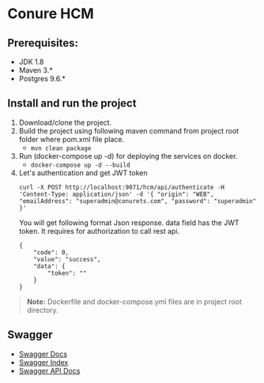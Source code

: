 # Conure HCM

## Prerequisites:
* JDK 1.8 
* Maven 3.*
* Postgres 9.6.*

## Install and run the project
1. Download/clone the project.
2. Build the project using following maven command from project root folder where pom.xml file place.
    * `mvn clean package`
3. Run (docker-compose up -d) for deploying the services on docker.
    * `docker-compose up -d --build`
4. Let's authentication and get JWT token
    ``` 
    curl -X POST http://localhost:9071/hcm/api/authenticate -H 'Content-Type: application/json' -d '{ "origin": "WEB", "emailAddress": "superadmin@conurets.com", "password": "superadmin" }' 
    ```
   You will get following format Json response. data field has the JWT token. It requires for authorization to call rest api.
    ```
    {
        "code": 0,
        "value": "success",
        "data": {
            "token": ""
        }
    }       
    ```

> **Note:** Dockerfile and docker-compose.yml files are in project root directory.

## Swagger
* [Swagger Docs](http://localhost:9071/hcm/v3/api-docs)
* [Swagger Index](http://localhost:9071/hcm/swagger-ui/index.html)
* [Swagger API Docs](http://localhost:9071/hcm/swagger-ui/index.html?configUrl=/hcm/v3/api-docs/swagger-config)
